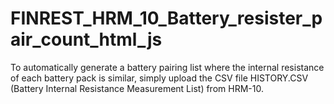 # FINREST_HRM_10_Battery_resister_pair_count_html_js
To automatically generate a battery pairing list where the internal resistance of each battery pack is similar, simply upload the CSV file HISTORY.CSV (Battery Internal Resistance Measurement List) from HRM-10.
